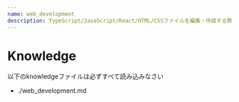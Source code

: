 ```yaml
---
name: web_development
description: TypeScript/JavaScript/React/HTML/CSSファイルを編集・作成する際は必ずこのスキルを使用しなさい。フロントエンド開発のコーディング規約、ベストプラクティス、検証方法が含まれています。
---
```


# Knowledge

以下のknowledgeファイルは必ずすべて読み込みなさい

- ./web_development.md
